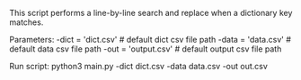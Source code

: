 This script performs a line-by-line search and replace when a dictionary key matches.

Parameters:
-dict = 'dict.csv' # default dict csv file path
-data = 'data.csv' # default data csv file path
-out = 'output.csv' # default output csv file path

Run script:
python3 main.py -dict dict.csv -data data.csv -out out.csv